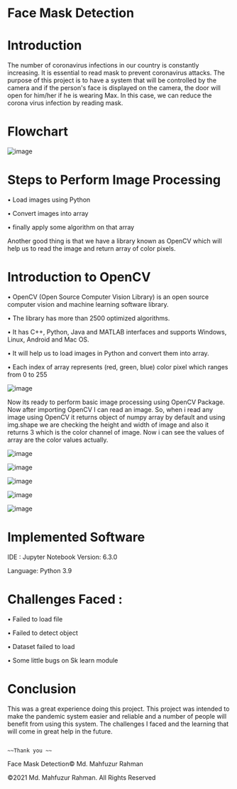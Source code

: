 # Face Mask Detection

# Introduction
The number of coronavirus infections in our country is constantly increasing. It is essential to read mask to prevent coronavirus attacks. The purpose of this project is to have a system that will be controlled by the camera and if the person's face is displayed on the camera, the door will open for him/her if he is wearing Max. In this case, we can reduce the corona virus infection by reading mask.

# Flowchart 
![image](https://user-images.githubusercontent.com/63856744/129728401-22a400e7-bcfe-41f2-a066-52897617d816.png)


# Steps to Perform Image Processing 

•	Load images using Python 

•	Convert images into array

•	finally apply some algorithm on that array

Another good thing is that we have a library known as OpenCV which will help us to read the image and return array of color pixels.


# Introduction to OpenCV

•	OpenCV (Open Source Computer Vision Library) is an open source computer vision and machine learning software library.

•	The library has more than 2500 optimized algorithms.

•	It has C++, Python, Java and MATLAB interfaces and supports Windows, Linux, Android and Mac OS.

•	It will help us to load images in Python and convert them into array.

•	Each index of array represents (red, green, blue) color pixel which ranges from 0 to 255

![image](https://user-images.githubusercontent.com/63856744/129728839-59cd7eab-502c-4e28-bd57-25c19b963369.png)

Now its ready to perform basic image processing using OpenCV Package. Now after importing OpenCV I can read an image. So, when i read any image using OpenCV it returns object of numpy array by default and using img.shape we are checking the height and width of image and also it returns 3 which is the color channel of image. Now i can see the values of array are the color values actually.

![image](https://user-images.githubusercontent.com/63856744/129731474-b8423101-ec8b-4753-af25-642389fe35b1.png)


![image](https://user-images.githubusercontent.com/63856744/129731503-d3a66c4b-f3f1-44a0-910f-6296e8552081.png)


![image](https://user-images.githubusercontent.com/63856744/129731545-2ee5c10a-aca5-4213-b251-4796a47753ec.png)


![image](https://user-images.githubusercontent.com/63856744/129731628-3f6d7e7a-1ad4-4fcf-9a89-b73f9c3c7bcb.png)


![image](https://user-images.githubusercontent.com/63856744/129731671-41ebaa6a-10d1-4bf9-868e-8902d6a079eb.png)




# Implemented Software

IDE : Jupyter Notebook Version: 6.3.0

Language: Python 3.9


# Challenges Faced :

•	Failed to load file

•	Failed to detect object

•	Dataset failed to load

•	Some little bugs on Sk learn module

# Conclusion 
This was a great experience doing this project. This project was intended to make the pandemic system easier and reliable and a number of people will benefit from using this system. The challenges I  faced and the learning that will come in great help in the future.
                                    
                                                                        ~~Thank you ~~ 





Face Mask Detection© Md. Mahfuzur Rahman 

©2021 Md. Mahfuzur Rahman. All Rights Reserved




 




